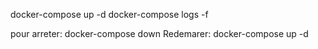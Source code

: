 docker-compose up -d
docker-compose logs -f

pour arreter:
docker-compose down
Redemarer: 
docker-compose up -d

